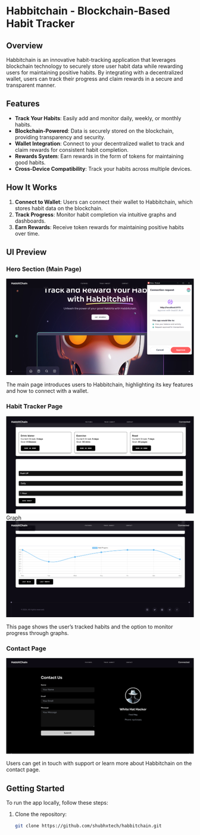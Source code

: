 # Habbitchain - Blockchain-Based Habit Tracker

## Overview
Habbitchain is an innovative habit-tracking application that leverages blockchain technology to securely store user habit data while rewarding users for maintaining positive habits. By integrating with a decentralized wallet, users can track their progress and claim rewards in a secure and transparent manner.

## Features
- **Track Your Habits**: Easily add and monitor daily, weekly, or monthly habits.
- **Blockchain-Powered**: Data is securely stored on the blockchain, providing transparency and security.
- **Wallet Integration**: Connect to your decentralized wallet to track and claim rewards for consistent habit completion.
- **Rewards System**: Earn rewards in the form of tokens for maintaining good habits.
- **Cross-Device Compatibility**: Track your habits across multiple devices.
  
## How It Works
1. **Connect to Wallet**: Users can connect their wallet to Habbitchain, which stores habit data on the blockchain.
2. **Track Progress**: Monitor habit completion via intuitive graphs and dashboards.
3. **Earn Rewards**: Receive token rewards for maintaining positive habits over time.

## UI Preview
### Hero Section (Main Page)
![Hero Section](./images/herosection.png)

The main page introduces users to Habbitchain, highlighting its key features and how to connect with a wallet.

### Habit Tracker Page
![Habit Tracker Page](./images/habbit1.png)
 Graph
![Habit Tracker Page](./images/habbit2.png)

This page shows the user’s tracked habits and the option to monitor progress through graphs.

### Contact Page
![Contact Page](./images/contact.png)

Users can get in touch with support or learn more about Habbitchain on the contact page.

## Getting Started
To run the app locally, follow these steps:

1. Clone the repository:
   ```bash
   git clone https://github.com/shubhxtech/habbitchain.git
